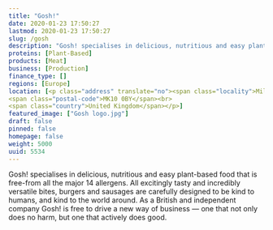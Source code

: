 ```yaml
---
title: "Gosh!"
date: 2020-01-23 17:50:27
lastmod: 2020-01-23 17:50:27
slug: /gosh
description: "Gosh! specialises in delicious, nutritious and easy plant-based food that is free-from all the major 14 allergens. All excitingly tasty and incredibly versatile bites, burgers and sausages are carefully designed to be kind to humans, and kind to the world around. As a British and independent company Gosh! is free to drive a new way of business — one that not only does no harm, but one that actively does good."
proteins: [Plant-Based]
products: [Meat]
business: [Production]
finance_type: []
regions: [Europe]
location: [<p class="address" translate="no"><span class="locality">Milton Keynes</span><br>
<span class="postal-code">MK10 0BY</span><br>
<span class="country">United Kingdom</span></p>]
featured_image: ["Gosh logo.jpg"]
draft: false
pinned: false
homepage: false
weight: 5000
uuid: 5534
---
```

<p>Gosh! specialises in delicious, nutritious and easy plant-based food that is free-from all the major 14 allergens. All excitingly tasty and incredibly versatile bites, burgers and sausages are carefully designed to be kind to humans, and kind to the world around. As a British and independent company Gosh! is free to drive a new way of business — one that not only does no harm, but one that actively does good.</p>
